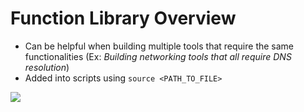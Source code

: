 # Function Library Overview

* Can be helpful when building multiple tools that require the same functionalities (Ex: *Building networking tools that all require DNS resolution*)
* Added into scripts using `source <PATH_TO_FILE>`

![](https://github.com/JonmarCorpuz/SecondBrain/blob/main/Assets/Whitespace.png)


